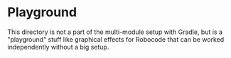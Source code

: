 # Playground

This directory is not a part of the multi-module setup with Gradle, but is a "playground" stuff like graphical effects
for Robocode that can be worked independently without a big setup.